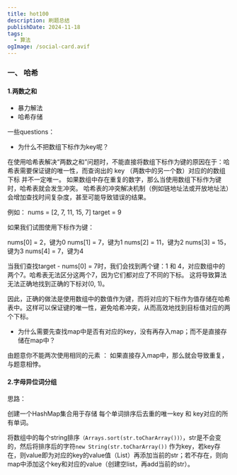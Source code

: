 ```yaml
---
title: hot100
description: 刷题总结
publishDate: 2024-11-18
tags:
  - 算法
ogImage: /social-card.avif
---
```

### 一、 哈希

#### 1.两数之和

* 暴力解法
* 哈希存储

一些questions：

* 为什么不把数组下标作为key呢？

 在使用哈希表解决“两数之和”问题时，不能直接将数组下标作为键的原因在于：哈希表需要保证键的唯一性，而查询出的 key （两数中的另一个数）对应的的数组下标 并不一定唯一。
 如果数组中存在重复的数字，那么当使用数组下标作为键时，哈希表就会发生冲突。  哈希表的冲突解决机制（例如链地址法或开放地址法）会增加查找时间复杂度，甚至可能导致错误的结果。

例如：
nums = \[2, 7, 11, 15, 7]  target = 9

如果我们试图使用下标作为键：

nums\[0] = 2，键为0
nums\[1] = 7，键为1
nums\[2] = 11，键为2
nums\[3] = 15，键为3
nums\[4] = 7，键为4


当我们查找target - nums\[0] = 7时，我们会找到两个键：1 和 4，对应数组中的两个7。哈希表无法区分这两个7，因为它们都对应了不同的下标。  这将导致算法无法正确地找到正确的下标对(0, 1)。


因此，正确的做法是使用数组中的数值作为键，而将对应的下标作为值存储在哈希表中。这样可以保证键的唯一性，避免哈希冲突，从而高效地找到目标值对应的两个下标。

* 为什么需要先查找map中是否有对应的key，没有再存入map；而不是直接存储在map中？

 由题意你不能两次使用相同的元素 ： 如果直接存入map中，那么就会导致重复，与题意相悖。

#### 2.字母异位词分组

思路：

创建一个HashMap集合用于存储 每个单词排序后去重的唯一key 和 key对应的所有单词。

将数组中的每个string排序`（Arrays.sort(str.toCharArray())）`，str是不会变的，然后将排序后的字符`new String(str.toCharArray())` 作为key，若key存在，则value即为对应的key的value值（List）再添加当前的str；若不存在，则向map中添加这个key和对应的value（创建空list，再add当前的str）。

